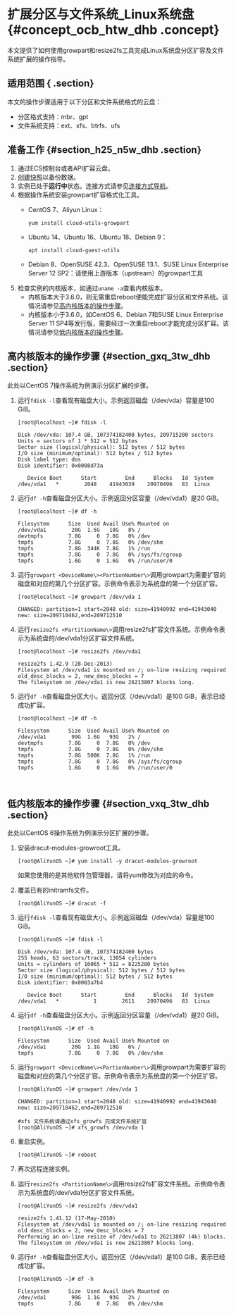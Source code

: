 # 扩展分区与文件系统\_Linux系统盘 {#concept_ocb_htw_dhb .concept}

本文提供了如何使用growpart和resize2fs工具完成Linux系统盘分区扩容及文件系统扩展的操作指导。

## 适用范围 { .section}

本文的操作步骤适用于以下分区和文件系统格式的云盘：

-   分区格式支持：mbr、gpt
-   文件系统支持：ext、xfs、btrfs、ufs

## 准备工作 {#section_h25_n5w_dhb .section}

1.  通过ECS控制台或者API扩容云盘。
2.  [创建快照](cn.zh-CN/快照/使用快照/创建快照.md#)以备份数据。
3.  实例已处于**运行中**状态。连接方式请参见[连接方式导航](../../../../cn.zh-CN/实例/连接实例/连接方式导航.md#)。
4.  根据操作系统安装growpart扩容格式化工具。
    -   CentOS 7、Aliyun Linux：

        ```
        yum install cloud-utils-growpart
        ```

    -   Ubuntu 14、Ubuntu 16、Ubuntu 18、Debian 9：

        ```
        apt install cloud-guest-utils
        ```

    -   Debian 8、OpenSUSE 42.3、OpenSUSE 13.1、SUSE Linux Enterprise Server 12 SP2：请使用上游版本（upstream）的growpart工具
5.  检查实例的内核版本，如通过`uname -a`查看内核版本。
    -   内核版本大于3.6.0，则无需重启reboot便能完成扩容分区和文件系统。该情况请参见[高内核版本的操作步骤](#section_gxq_3tw_dhb)。
    -   内核版本小于3.6.0，如CentOS 6、Debian 7和SUSE Linux Enterprise Server 11 SP4等发行版，需要经过一次重启reboot才能完成分区扩容。该情况请参见[低内核版本的操作步骤](#section_vxq_3tw_dhb)。

## 高内核版本的操作步骤 {#section_gxq_3tw_dhb .section}

此处以CentOS 7操作系统为例演示分区扩展的步骤。

1.  运行`fdisk -l`查看现有磁盘大小。示例返回磁盘（/dev/vda）容量是100 GiB。

    ```
    [root@localhost ~]# fdisk -l
    
    Disk /dev/vda: 107.4 GB, 107374182400 bytes, 209715200 sectors
    Units = sectors of 1 * 512 = 512 bytes
    Sector size (logical/physical): 512 bytes / 512 bytes
    I/O size (minimum/optimal): 512 bytes / 512 bytes
    Disk label type: dos
    Disk identifier: 0x0008d73a
    
       Device Boot      Start         End      Blocks   Id  System
    /dev/vda1   *        2048    41943039    20970496   83  Linux
    ```

2.  运行`df -h`查看磁盘分区大小。示例返回分区容量（/dev/vda1）是20 GiB。

    ```
    [root@localhost ~]# df -h
    
    Filesystem      Size  Used Avail Use% Mounted on
    /dev/vda1        20G  1.5G   18G   8% /
    devtmpfs        7.8G     0  7.8G   0% /dev
    tmpfs           7.8G     0  7.8G   0% /dev/shm
    tmpfs           7.8G  344K  7.8G   1% /run
    tmpfs           7.8G     0  7.8G   0% /sys/fs/cgroup
    tmpfs           1.6G     0  1.6G   0% /run/user/0
    ```

3.  运行`growpart <DeviceName\><PartionNumber\>`调用growpart为需要扩容的磁盘和对应的第几个分区扩容。示例命令表示为系统盘的第一个分区扩容。

    ```
    [root@localhost ~]# growpart /dev/vda 1
    
    CHANGED: partition=1 start=2048 old: size=41940992 end=41943040 new: size=209710462,end=209712510
    ```

4.  运行`resize2fs <PartitionName\>`调用resize2fs扩容文件系统。示例命令表示为系统盘的/dev/vda1分区扩容文件系统。

    ```
    [root@localhost ~]# resize2fs /dev/vda1
    
    resize2fs 1.42.9 (28-Dec-2013)
    Filesystem at /dev/vda1 is mounted on /; on-line resizing required
    old_desc_blocks = 2, new_desc_blocks = 7
    The filesystem on /dev/vda1 is now 26213807 blocks long.
    ```



5.  运行`df -h`查看磁盘分区大小。返回分区（/dev/vda1）是100 GiB，表示已经成功扩容。

    ```
    [root@localhost ~]# df -h
    
    Filesystem      Size  Used Avail Use% Mounted on
    /dev/vda1        99G  1.6G   93G   2% /
    devtmpfs        7.8G     0  7.8G   0% /dev
    tmpfs           7.8G     0  7.8G   0% /dev/shm
    tmpfs           7.8G  500K  7.8G   1% /run
    tmpfs           7.8G     0  7.8G   0% /sys/fs/cgroup
    tmpfs           1.6G     0  1.6G   0% /run/user/0
    ```
    ```


## 低内核版本的操作步骤 {#section_vxq_3tw_dhb .section}

此处以CentOS 6操作系统为例演示分区扩展的步骤。

1.  安装dracut-modules-growroot工具。

    ```
    [root@AliYunOS ~]# yum install -y dracut-modules-growroot
    ```

    如果您使用的是其他软件包管理器，请将yum修改为对应的命令。

2.  覆盖已有的initramfs文件。

    ```
    [root@AliYunOS ~]# dracut -f
    ```

3.  运行`fdisk -l`查看现有磁盘大小。示例返回磁盘（/dev/vda）容量是100 GiB。

    ```
    [root@AliYunOS ~]# fdisk -l
    
    Disk /dev/vda: 107.4 GB, 107374182400 bytes
    255 heads, 63 sectors/track, 13054 cylinders
    Units = cylinders of 16065 * 512 = 8225280 bytes
    Sector size (logical/physical): 512 bytes / 512 bytes
    I/O size (minimum/optimal): 512 bytes / 512 bytes
    Disk identifier: 0x0003a7b4
    
       Device Boot      Start         End      Blocks   Id  System
    /dev/vda1   *           1        2611    20970496   83  Linux
    ```

4.  运行`df -h`查看磁盘分区大小。示例返回分区容量（/dev/vda1）是20 GiB。

    ```
    [root@AliYunOS ~]# df -h
    
    Filesystem      Size  Used Avail Use% Mounted on
    /dev/vda1        20G  1.1G   18G   6% /
    tmpfs           7.8G     0  7.8G   0% /dev/shm
    ```

5.  运行`growpart <DeviceName\><PartionNumber\>`调用growpart为需要扩容的磁盘和对应的第几个分区扩容。示例命令表示为系统盘的第一个分区扩容。

    ```
    [root@AliYunOS ~]# growpart /dev/vda 1
    
    CHANGED: partition=1 start=2048 old: size=41940992 end=41943040 new: size=209710462,end=209712510
    ```
    ```
    #xfs 文件系统请通过xfs_growfs 完成文件系统扩容
    [root@AliYunOS ~]# xfs_growfs /dev/vda 1
    ```
6.  重启实例。

    ```
    [root@AliYunOS ~]# reboot
    ```

7.  再次远程连接实例。
8.  运行`resize2fs <PartitionName\>`调用resize2fs扩容文件系统。示例命令表示为系统盘的/dev/vda1分区扩容文件系统。

    ```
    [root@AliYunOS ~]# resize2fs /dev/vda1
    
    resize2fs 1.41.12 (17-May-2010)
    Filesystem at /dev/vda1 is mounted on /; on-line resizing required
    old desc_blocks = 2, new_desc_blocks = 7
    Performing an on-line resize of /dev/vda1 to 26213807 (4k) blocks.
    The filesystem on /dev/vda1 is now 26213807 blocks long.
    ```

9.  运行`df -h`查看磁盘分区大小。返回分区（/dev/vda1）是100 GiB，表示已经成功扩容。

    ```
    [root@AliYunOS ~]# df -h
    
    Filesystem      Size  Used Avail Use% Mounted on
    /dev/vda1        99G  1.1G   93G   2% /
    tmpfs           7.8G     0  7.8G   0% /dev/shm
    ```


